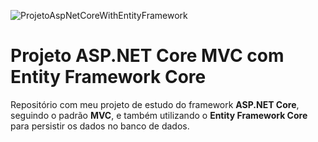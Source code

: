 ![ProjetoAspNetCoreWithEntityFramework](https://user-images.githubusercontent.com/25464192/109373643-e2c23680-788e-11eb-9b64-99fe37776b19.png)



# Projeto ASP.NET Core MVC com Entity Framework Core

Repositório com meu projeto de estudo do framework **ASP.NET Core**, seguindo o padrão **MVC**, e também utilizando o **Entity Framework Core** para persistir os dados no banco de dados.
